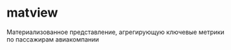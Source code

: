 # matview
Материализованное представление, агрегирующую ключевые метрики по пассажирам авиакомпании
